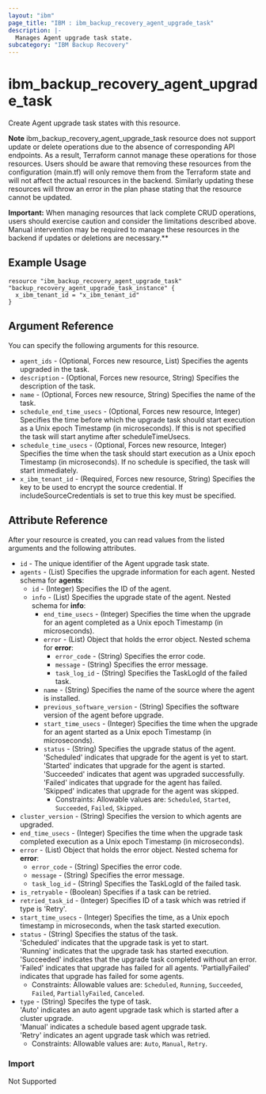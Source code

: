 ```yaml
---
layout: "ibm"
page_title: "IBM : ibm_backup_recovery_agent_upgrade_task"
description: |-
  Manages Agent upgrade task state.
subcategory: "IBM Backup Recovery"
---
```


# ibm_backup_recovery_agent_upgrade_task

Create Agent upgrade task states with this resource.

**Note**
ibm_backup_recovery_agent_upgrade_task resource does not support update or delete operations due to the absence of corresponding API endpoints. As a result, Terraform cannot manage these operations for those resources. Users should be aware that removing these resources from the configuration (main.tf) will only remove them from the Terraform state and will not affect the actual resources in the backend. Similarly updating these resources will throw an error in the plan phase stating that the resource cannot be updated.

**Important:** When managing resources that lack complete CRUD operations, users should exercise caution and consider the limitations described above. Manual intervention may be required to manage these resources in the backend if updates or deletions are necessary.**


## Example Usage

```hcl
resource "ibm_backup_recovery_agent_upgrade_task" "backup_recovery_agent_upgrade_task_instance" {
  x_ibm_tenant_id = "x_ibm_tenant_id"
}
```

## Argument Reference

You can specify the following arguments for this resource.

* `agent_ids` - (Optional, Forces new resource, List) Specifies the agents upgraded in the task.
* `description` - (Optional, Forces new resource, String) Specifies the description of the task.
* `name` - (Optional, Forces new resource, String) Specifies the name of the task.
* `schedule_end_time_usecs` - (Optional, Forces new resource, Integer) Specifies the time before which the upgrade task should start execution as a Unix epoch Timestamp (in microseconds). If this is not specified the task will start anytime after scheduleTimeUsecs.
* `schedule_time_usecs` - (Optional, Forces new resource, Integer) Specifies the time when the task should start execution as a Unix epoch Timestamp (in microseconds). If no schedule is specified, the task will start immediately.
* `x_ibm_tenant_id` - (Required, Forces new resource, String) Specifies the key to be used to encrypt the source credential. If includeSourceCredentials is set to true this key must be specified.

## Attribute Reference

After your resource is created, you can read values from the listed arguments and the following attributes.

* `id` - The unique identifier of the Agent upgrade task state.
* `agents` - (List) Specifies the upgrade information for each agent.
Nested schema for **agents**:
	* `id` - (Integer) Specifies the ID of the agent.
	* `info` - (List) Specifies the upgrade state of the agent.
	Nested schema for **info**:
		* `end_time_usecs` - (Integer) Specifies the time when the upgrade for an agent completed as a Unix epoch Timestamp (in microseconds).
		* `error` - (List) Object that holds the error object.
		Nested schema for **error**:
			* `error_code` - (String) Specifies the error code.
			* `message` - (String) Specifies the error message.
			* `task_log_id` - (String) Specifies the TaskLogId of the failed task.
		* `name` - (String) Specifies the name of the source where the agent is installed.
		* `previous_software_version` - (String) Specifies the software version of the agent before upgrade.
		* `start_time_usecs` - (Integer) Specifies the time when the upgrade for an agent started as a Unix epoch Timestamp (in microseconds).
		* `status` - (String) Specifies the upgrade status of the agent.<br> 'Scheduled' indicates that upgrade for the agent is yet to start.<br> 'Started' indicates that upgrade for the agent is started.<br> 'Succeeded' indicates that agent was upgraded successfully.<br> 'Failed' indicates that upgrade for the agent has failed.<br> 'Skipped' indicates that upgrade for the agent was skipped.
		  * Constraints: Allowable values are: `Scheduled`, `Started`, `Succeeded`, `Failed`, `Skipped`.
* `cluster_version` - (String) Specifies the version to which agents are upgraded.
* `end_time_usecs` - (Integer) Specifies the time when the upgrade task completed execution as a Unix epoch Timestamp (in microseconds).
* `error` - (List) Object that holds the error object.
Nested schema for **error**:
	* `error_code` - (String) Specifies the error code.
	* `message` - (String) Specifies the error message.
	* `task_log_id` - (String) Specifies the TaskLogId of the failed task.
* `is_retryable` - (Boolean) Specifies if a task can be retried.
* `retried_task_id` - (Integer) Specifies ID of a task which was retried if type is 'Retry'.
* `start_time_usecs` - (Integer) Specifies the time, as a Unix epoch timestamp in microseconds, when the task started execution.
* `status` - (String) Specifies the status of the task.<br> 'Scheduled' indicates that the upgrade task is yet to start.<br> 'Running' indicates that the upgrade task has started execution.<br> 'Succeeded' indicates that the upgrade task completed without an error.<br> 'Failed' indicates that upgrade has failed for all agents. 'PartiallyFailed' indicates that upgrade has failed for some agents.
  * Constraints: Allowable values are: `Scheduled`, `Running`, `Succeeded`, `Failed`, `PartiallyFailed`, `Canceled`.
* `type` - (String) Specifes the type of task.<br> 'Auto' indicates an auto agent upgrade task which is started after a cluster upgrade.<br> 'Manual' indicates a schedule based agent upgrade task.<br> 'Retry' indicates an agent upgrade task which was retried.
  * Constraints: Allowable values are: `Auto`, `Manual`, `Retry`.


### Import
Not Supported